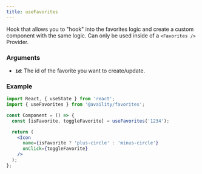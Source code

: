 ```yaml
---
title: useFavorites
---
```


Hook that allows you to "hook" into the favorites logic and create a custom component with the same logic. Can only be used inside of a `<Favorites />` Provider.

### Arguments

- **`id`**: The id of the favorite you want to create/update.

### Example

```jsx
import React, { useState } from 'react';
import { useFavorites } from '@availity/favorites';

const Component = () => {
  const [isFavorite, toggleFavorite] = useFavorites('1234');

  return (
    <Icon
      name={isFavorite ? 'plus-circle' : 'minus-circle'}
      onClick={toggleFavorite}
    />
  );
};
```
